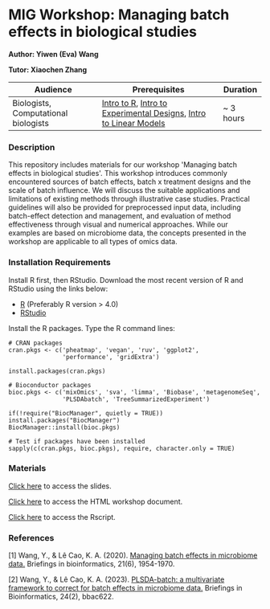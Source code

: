 # MIG Workshop: Managing batch effects in biological studies

**Author: Yiwen (Eva) Wang**

**Tutor: Xiaochen Zhang**

| Audience      | Prerequisites | Duration    |
| ------------- | ------------- | ----------- |
| Biologists, Computational biologists | [Intro to R](https://melbintgen.github.io/intro-to-r/intro_r_biologists.html), [Intro to Experimental Designs](https://github.com/melbintgen/intro-to-experimental-design), [Intro to Linear Models](https://melbintgen.github.io/intro-to-linear-models/linear_models.html) |~ 3 hours |


### Description

This repository includes materials for our workshop 'Managing batch effects in biological studies'. This workshop introduces commonly encountered sources of batch effects, batch x treatment designs and the scale of batch influence. We will discuss the suitable applications and limitations of existing methods through illustrative case studies. Practical guidelines will also be provided for preprocessed input data, including batch-effect detection and management, and evaluation of method effectiveness through visual and numerical approaches. While our examples are based on microbiome data, the concepts presented in the workshop are applicable to all types of omics data.

### Installation Requirements

Install R first, then RStudio. Download the most recent version of R and RStudio using the links below:
- [R](https://cran.r-project.org/) (Preferably R version > 4.0)
- [RStudio](https://posit.co/download/rstudio-desktop/#download)

Install the R packages.
Type the R command lines:
``` 
# CRAN packages
cran.pkgs <- c('pheatmap', 'vegan', 'ruv', 'ggplot2', 
               'performance', 'gridExtra')

install.packages(cran.pkgs)

# Bioconductor packages
bioc.pkgs <- c('mixOmics', 'sva', 'limma', 'Biobase', 'metagenomeSeq', 
               'PLSDAbatch', 'TreeSummarizedExperiment')

if(!require("BiocManager", quietly = TRUE)) install.packages("BiocManager")
BiocManager::install(bioc.pkgs)  

# Test if packages have been installed
sapply(c(cran.pkgs, bioc.pkgs), require, character.only = TRUE)

```


### Materials

[Click here](https://melbintgen.github.io/Batch-effect-management/Batch_effect_management_slides.pdf) to access the slides.

[Click here](https://melbintgen.github.io/Batch-effect-management/docs/Batch_effect_management.html) to access the HTML workshop document.

[Click here](https://melbintgen.github.io/Batch-effect-management/docs/Batch_effect_management_practice.R) to access the Rscript.


### References
[1] Wang, Y., & Lê Cao, K. A. (2020). [Managing batch effects in microbiome data.](https://academic.oup.com/bib/article/21/6/1954/5643537) Briefings in bioinformatics, 21(6), 1954-1970.

[2] Wang, Y., & Lê Cao, K. A. (2023). [PLSDA-batch: a multivariate framework to correct for batch effects in microbiome data.](https://academic.oup.com/bib/article/24/2/bbac622/6991121) Briefings in Bioinformatics, 24(2), bbac622.
